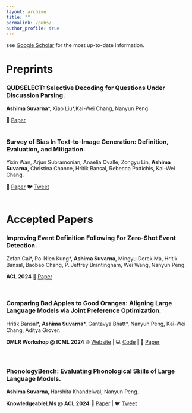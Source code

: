 ```yaml
---
layout: archive
title: ""
permalink: /pubs/
author_profile: true
---
```

see [Google Scholar](https://scholar.google.com/citations?user=Rug0TJEAAAAJ&hl=en) for the most up-to-date information.

Preprints
===

<div class="preprints">
  <h3>QUDSELECT: Selective Decoding for Questions Under Discussion Parsing.</h3>
  <p><b>Ashima Suvarna</b>*, Xiao Liu*,Kai-Wei Chang, Nanyun Peng</p>
  📜 <a href="https://arxiv.org/abs/2408.01046" color="CornflowerBlue">Paper</a>
  </div><br>

<div class="preprints">
  <h3>Survey of Bias In Text-to-Image Generation: Definition, Evaluation, and Mitigation.</h3>
  <p>Yixin Wan, Arjun Subramonian, Anaelia Ovalle, Zongyu Lin, <b>Ashima Suvarna</b>, Christina Chance, Hritik Bansal, Rebecca Pattichis, Kai-Wei Chang.</p>
  📜 <a href="https://arxiv.org/abs/2404.01030" color="CornflowerBlue">Paper</a>
  🐦 <a href="https://twitter.com/yixin_wan_/status/1775580933208580139" color="CornflowerBlue">Tweet</a>
  </div><br>



Accepted Papers
===
<div class="preprints">
  <h3>Improving Event Definition Following For Zero-Shot Event Detection.</h3>
  <p>Zefan Cai*, Po-Nien Kung*, <b>Ashima Suvarna</b>, Mingyu Derek Ma, Hritik Bansal, Baobao Chang, P. Jeffrey Brantingham, Wei Wang, Nanyun Peng.</p>
  <p> <b>ACL 2024</b> 
   📜 <a href="https://arxiv.org/pdf/2403.02586" color="CornflowerBlue">Paper</a>
  </p>
</div> <br>

<div class="preprints">
  <h3>Comparing Bad Apples to Good Oranges: Aligning Large Language Models via Joint Preference Optimization.</h3>
  <p>Hritik Bansal*, <b>Ashima Suvarna</b>*, Gantavya Bhatt*, Nanyun Peng, Kai-Wei Chang, Aditya Grover.</p>
  <p><b>DMLR Workshop @ ICML 2024</b>
  🌐 <a href="https://dove-alignment.github.io/" color="CornflowerBlue"> Website</a> |
  💻 <a href="https://github.com/Hritikbansal/dove" color="CornflowerBlue">Code</a> |
  📜 <a href="https://arxiv.org/abs/2404.00530" color="CornflowerBlue">Paper</a>
  </p>
</div> <br> 

<div class="preprints">
  <h3>PhonologyBench: Evaluating Phonological Skills of Large Language Models.</h3>
  <p><b>Ashima Suvarna</b>, Harshita Khandelwal, Nanyun Peng.</p>
  <p> <b>KnowledgeableLMs @ ACL 2024</b> 📜 <a href="https://arxiv.org/abs/2404.02456" color="CornflowerBlue">Paper</a> | 🐦 <a href="https://x.com/suvarna_ashima/status/1777841777464295779" color="CornflowerBlue">Tweet</a>
</p>
</div> <br>
